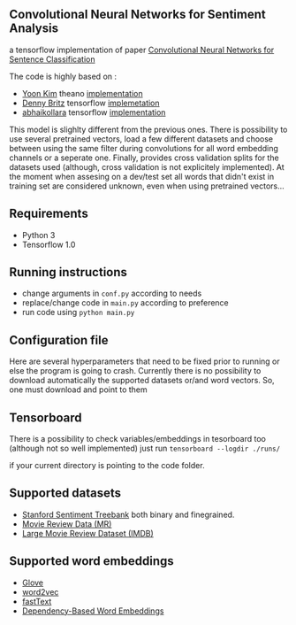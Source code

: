 ## Convolutional Neural Networks for Sentiment Analysis

a tensorflow implementation of paper [Convolutional Neural Networks for Sentence Classification](http://arxiv.org/abs/1408.5882)

The code is highly based on :
- [Yoon Kim](https://github.com/yoonkim) theano [implementation](https://github.com/yoonkim/CNN_sentence)
- [Denny Britz](http://www.wildml.com) tensorflow [implemetation](https://github.com/dennybritz/cnn-text-classification-tf)
- [abhaikollara](https://github.com/abhaikollara) tensorflow [implementation](https://github.com/abhaikollara/CNN-Sentence-Classification)

This model is slighlty different from the previous ones. There is possibility to
use several pretrained vectors, load a few different datasets and choose
between using the same filter during convolutions for all 
word embedding channels or a seperate one. Finally, provides cross validation 
splits for the datasets used (although, cross validation is not explicitely
implemented). At the moment when assesing on a dev/test set all words that didn't
exist in training set are considered unknown, even when using pretrained vectors...

## Requirements

- Python 3
- Tensorflow 1.0

## Running instructions

- change arguments in `conf.py` according to needs 
- replace/change code in `main.py` according to preference
- run code using `python main.py`

## Configuration file

Here are several hyperparameters that need to be fixed prior to running
or else the program is going to crash.
Currently there is no possibility to download automatically the
supported datasets or/and word vectors. So, one must download and point to them

## Tensorboard

There is a possibility to check variables/embeddings in tesorboard too
(although not so well implemented) just run
`tensorboard --logdir ./runs/`

if your current directory is pointing to the code folder. 

## Supported datasets
- [Stanford Sentiment Treebank](http://nlp.stanford.edu/sentiment/index.html) both binary and finegrained.
- [Movie Review Data (MR)](http://www.cs.cornell.edu/people/pabo/movie-review-data/)
- [Large Movie Review Dataset (IMDB)](http://ai.stanford.edu/~amaas/data/sentiment/)

## Supported word embeddings
- [Glove](https://github.com/stanfordnlp/GloVe)
- [word2vec](https://drive.google.com/file/d/0B7XkCwpI5KDYNlNUTTlSS21pQmM/edit)
- [fastText](https://github.com/facebookresearch/fastText/blob/master/pretrained-vectors.md)
- [Dependency-Based Word Embeddings](https://levyomer.wordpress.com/2014/04/25/dependency-based-word-embeddings/)


